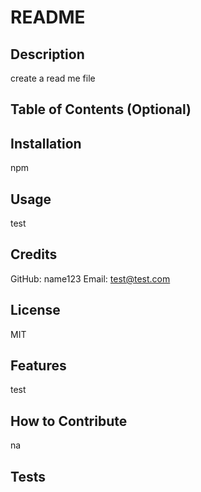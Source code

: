 # README

  ## Description
  
  create a read me file 
  
  ## Table of Contents (Optional)
 
  
  ## Installation
  
  npm
  
  ## Usage
  
  test
  
  ## Credits
   GitHub: name123
   Email: test@test.com
 
  
  ## License
  
  MIT  
    
  ## Features
  
  test
  
  ## How to Contribute

  na
  
  ## Tests
  